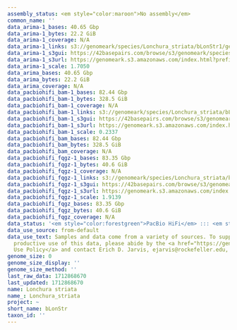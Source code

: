 ```yaml
---
assembly_status: <em style="color:maroon">No assembly</em>
common_name: ''
data_arima-1_bases: 40.65 Gbp
data_arima-1_bytes: 22.2 GiB
data_arima-1_coverage: N/A
data_arima-1_links: s3://genomeark/species/Lonchura_striata/bLonStr1/genomic_data/arima/<br>
data_arima-1_s3gui: https://42basepairs.com/browse/s3/genomeark/species/Lonchura_striata/bLonStr1/genomic_data/arima/
data_arima-1_s3url: https://genomeark.s3.amazonaws.com/index.html?prefix=species/Lonchura_striata/bLonStr1/genomic_data/arima/
data_arima-1_scale: 1.7050
data_arima_bases: 40.65 Gbp
data_arima_bytes: 22.2 GiB
data_arima_coverage: N/A
data_pacbiohifi_bam-1_bases: 82.44 Gbp
data_pacbiohifi_bam-1_bytes: 328.5 GiB
data_pacbiohifi_bam-1_coverage: N/A
data_pacbiohifi_bam-1_links: s3://genomeark/species/Lonchura_striata/bLonStr1/genomic_data/pacbio_hifi/<br>
data_pacbiohifi_bam-1_s3gui: https://42basepairs.com/browse/s3/genomeark/species/Lonchura_striata/bLonStr1/genomic_data/pacbio_hifi/
data_pacbiohifi_bam-1_s3url: https://genomeark.s3.amazonaws.com/index.html?prefix=species/Lonchura_striata/bLonStr1/genomic_data/pacbio_hifi/
data_pacbiohifi_bam-1_scale: 0.2337
data_pacbiohifi_bam_bases: 82.44 Gbp
data_pacbiohifi_bam_bytes: 328.5 GiB
data_pacbiohifi_bam_coverage: N/A
data_pacbiohifi_fqgz-1_bases: 83.35 Gbp
data_pacbiohifi_fqgz-1_bytes: 40.6 GiB
data_pacbiohifi_fqgz-1_coverage: N/A
data_pacbiohifi_fqgz-1_links: s3://genomeark/species/Lonchura_striata/bLonStr1/genomic_data/pacbio_hifi/<br>
data_pacbiohifi_fqgz-1_s3gui: https://42basepairs.com/browse/s3/genomeark/species/Lonchura_striata/bLonStr1/genomic_data/pacbio_hifi/
data_pacbiohifi_fqgz-1_s3url: https://genomeark.s3.amazonaws.com/index.html?prefix=species/Lonchura_striata/bLonStr1/genomic_data/pacbio_hifi/
data_pacbiohifi_fqgz-1_scale: 1.9139
data_pacbiohifi_fqgz_bases: 83.35 Gbp
data_pacbiohifi_fqgz_bytes: 40.6 GiB
data_pacbiohifi_fqgz_coverage: N/A
data_status: '<em style="color:forestgreen">PacBio HiFi</em> ::: <em style="color:forestgreen">Arima</em>'
data_use_source: from-default
data_use_text: Samples and data come from a variety of sources. To support fair and
  productive use of this data, please abide by the <a href="https://genome10k.soe.ucsc.edu/data-use-policies/">Data
  Use Policy</a> and contact Erich D. Jarvis, ejarvis@rockefeller.edu, with any questions.
genome_size: 0
genome_size_display: ''
genome_size_method: ''
last_raw_data: 1712868670
last_updated: 1712868670
name: Lonchura striata
name_: Lonchura_striata
project: ~
short_name: bLonStr
taxon_id: ''
---
```

